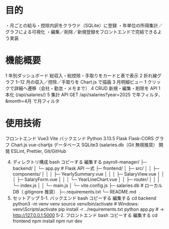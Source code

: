 #   目的
・⽉ごとの給与・控除内訳をクラウド（SQLite）に登録
・年単位の所得集計／グラフによる可視化
・編集／削除／新規登録をフロントエンドで完結できるよう実装

#   機能概要
1	年別ダッシュボード	総収入・総控除・手取りをカードと表で表示
2	折れ線グラフ	1‒12 月の収入／控除／手取りを Chart.js で描画
3	月明細ビュー	1 クリックで詳細へ遷移（会社・勤怠・メモまで）
4	CRUD	新規・編集・削除を API 1 本化 (/api/salaries/<id>)
5	集計 API	GET /api/salaries?year=2025 で年フィルタ、&month=4月 で月フィルタ

#   使用技術
フロントエンド
    Vue3
    Vite
バックエンド
    Python 3.13.5
    Flask
    Flask-CORS
グラフ
    Chart.js
    vue-chartjs
データベース
    SQLite3	(salaries.db（Git 無視推奨）
開発	ESLint, Prettier, Git/GitHub

4. ディレクトリ構成
bash
コピーする
編集する
payroll-manager/
├─ backend/
│  └─ app.py                # Flask API 一式
├─ frontend/
│  ├─ src/
│  │   ├─ components/
│  │   │   ├─ YearlySummary.vue
│  │   │   ├─ SalaryView.vue
│  │   │   ├─ SalaryForm.vue
│  │   │   └─ YearLineChart.vue
│  │   ├─ router/
│  │   │   └─ index.js
│  │   └─ main.js
│  └─ vite.config.js
├─ salaries.db               # ローカル DB（.gitignore 推奨）
├─ requirements.txt
└─ README.md
5. セットアップ
5-1. バックエンド
bash
コピーする
編集する
cd backend
python3 -m venv venv
source venv/bin/activate          # Windows: venv\Scripts\activate
pip install -r ../requirements.txt
python app.py     # → http://127.0.0.1:5000
5-2. フロントエンド
bash
コピーする
編集する
cd frontend
npm install
npm run dev